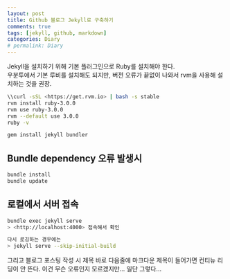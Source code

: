 ```yaml
---
layout: post
title: Github 블로그 Jekyll로 구축하기
comments: true
tags: [jekyll, github, markdown]
categories: Diary
# permalink: Diary
---
```

Jekyll을 설치하기 위해 기본 플러그인으로 Ruby를 설치해야 한다.   
우분투에서 기본 루비를 설치해도 되지만, 버전 오류가 끝없이 나와서 rvm을 사용해 설치하는 것을 권장. 

```bash
\\curl -sSL <https://get.rvm.io> | bash -s stable
rvm install ruby-3.0.0
rvm use ruby-3.0.0
rvm --default use 3.0.0
ruby -v

gem install jekyll bundler
```

## Bundle dependency 오류 발생시 
```bash
bundle install
bundle update
```

## 로컬에서 서버 접속
```bash
bundle exec jekyll serve 
> <http://localhost:4000> 접속해서 확인

다시 로깅하는 경우에는 
> jekyll serve --skip-initial-build
```

그리고 블로그 포스팅 작성 시 제목 바로 다음줄에 마크다운 제목이 들어가면 컨티뉴 리딩이 안 뜬다. 이건 무슨 오류인지 모르겠지만... 일단 그렇다... 